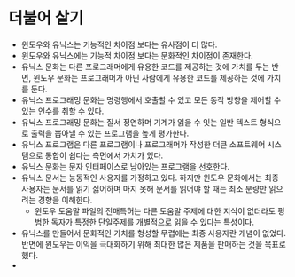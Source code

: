 # 더불어 살기

- 윈도우와 유닉스는 기능적인 차이점 보다는 유사점이 더 많다.
- 윈도우와 유닉스에는 기능적 차이점 보다는 문화적인 차이점이 존재한다.
- 유닉스 문화는 다른 프로그래머에게 유용한 코드를 제공하는 것에 가치를 두는 반면, 윈도우 문화는 프로그래머가 아닌 사람에게 유용한 코드를 제공하는 것에 가치를 둔다.
- 유닉스 프로그래밍 문화는 명령행에서 호출할 수 있고 모든 동작 방향을 제어할 수 있는 인수를 취할 수 있다.
- 유닉스 프로그래밍 문화는 질서 정연하며 기계가 읽을 수 잇는 일반 텍스트 형식으로 출력을 뽑아낼 수 있는 프로그램을 높게 평가한다.
- 유닉스 프로그램은 다른 프로그램이나 프로그래머가 작성한 더큰 소프트웨어 시스템으로 통합이 쉽다는 측면에서 가치가 있다.
- 유닉스 문화는 문자 인터페이스로 남아있는 프로그램을 선호한다.
- 유닉스 문서는 능동적인 사용자를 가정하고 있다. 하지만 윈도우 문화에서는 최종 사용자는 문서를 읽기 싫어하며 마지 못해 문서를 읽어야 할 때는 최소 분량만 읽으려는 경향을 이해한다.
  - 윈도우 도움말 파일의 전매특허는 다른 도움말 주제에 대한 지식이 없더라도 평범한 독자가 특정한 단일주제를 개별적으로 읽을 수 있다는 특성이다.
- 유닉스를 만들어서 문화적인 가치를 형성할 무렵에는 최종 사용자란 개념이 없었다. 반면에 윈도우는 이익을 극대화하기 위해 최대한 많은 제품을 판매하는 것을 목표로 했다.
- 